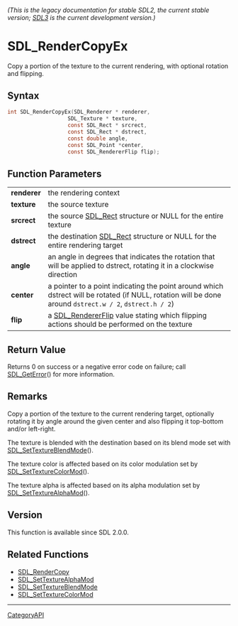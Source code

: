 ###### (This is the legacy documentation for stable SDL2, the current stable version; [SDL3](https://wiki.libsdl.org/SDL3/) is the current development version.)
# SDL_RenderCopyEx

Copy a portion of the texture to the current rendering, with optional rotation and flipping.

## Syntax

```c
int SDL_RenderCopyEx(SDL_Renderer * renderer,
                   SDL_Texture * texture,
                   const SDL_Rect * srcrect,
                   const SDL_Rect * dstrect,
                   const double angle,
                   const SDL_Point *center,
                   const SDL_RendererFlip flip);

```

## Function Parameters

|                  |                                                                                                                                                         |
| ---------------- | ------------------------------------------------------------------------------------------------------------------------------------------------------- |
| **renderer**     | the rendering context                                                                                                                                   |
| **texture**      | the source texture                                                                                                                                      |
| **srcrect**      | the source [SDL_Rect](SDL_Rect.md) structure or NULL for the entire texture                                                                                |
| **dstrect**      | the destination [SDL_Rect](SDL_Rect.md) structure or NULL for the entire rendering target                                                                  |
| **angle**        | an angle in degrees that indicates the rotation that will be applied to dstrect, rotating it in a clockwise direction                                   |
| **center**       | a pointer to a point indicating the point around which dstrect will be rotated (if NULL, rotation will be done around `dstrect.w / 2`, `dstrect.h / 2`) |
| **flip**         | a [SDL_RendererFlip](SDL_RendererFlip.md) value stating which flipping actions should be performed on the texture                                          |

## Return Value

Returns 0 on success or a negative error code on failure; call
[SDL_GetError](SDL_GetError.md)() for more information.

## Remarks

Copy a portion of the texture to the current rendering target, optionally
rotating it by angle around the given center and also flipping it
top-bottom and/or left-right.

The texture is blended with the destination based on its blend mode set
with [SDL_SetTextureBlendMode](SDL_SetTextureBlendMode.md)().

The texture color is affected based on its color modulation set by
[SDL_SetTextureColorMod](SDL_SetTextureColorMod.md)().

The texture alpha is affected based on its alpha modulation set by
[SDL_SetTextureAlphaMod](SDL_SetTextureAlphaMod.md)().

## Version

This function is available since SDL 2.0.0.

## Related Functions

* [SDL_RenderCopy](SDL_RenderCopy.md)
* [SDL_SetTextureAlphaMod](SDL_SetTextureAlphaMod.md)
* [SDL_SetTextureBlendMode](SDL_SetTextureBlendMode.md)
* [SDL_SetTextureColorMod](SDL_SetTextureColorMod.md)

----
[CategoryAPI](CategoryAPI.md)
